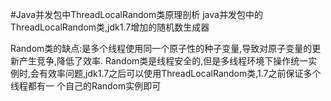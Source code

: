 #Java并发包中ThreadLocalRandom类原理剖析
java并发包中的ThreadLocalRandom类,jdk1.7增加的随机数生成器

Random类的缺点:是多个线程使用同一个原子性的种子变量,导致对原子变量的更新产生竞争,降低了效率.
Random类是线程安全的,但是多线程环境下操作统一实例时,会有效率问题,jdk1.7之后可以使用ThreadLocalRandom类,1.7之前保证多个线程都有一
个自己的Random实例即可